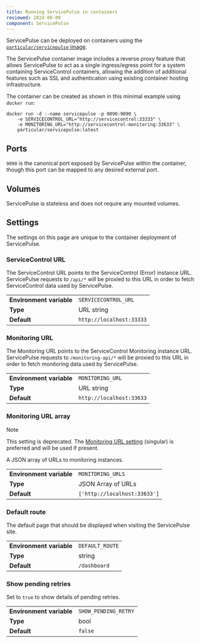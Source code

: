 ```yaml
---
title: Running ServicePulse in containers
reviewed: 2024-08-09
component: ServicePulse
---
```


ServicePulse can be deployed on containers using the [`particular/servicepulse` image](https://hub.docker.com/r/particular/servicepulse).

The ServicePulse container image includes a reverse proxy feature that allows ServicePulse to act as a single ingress/egress point for a system containing ServiceControl containers, allowing the addition of additional features such as SSL and authentication using existing container hosting infrastructure.

The container can be created as shown in this minimal example using `docker run`:

```shell
docker run -d --name servicepulse -p 9090:9090 \
    -e SERVICECONTROL_URL="http://servicecontrol:33333" \
    -e MONITORING_URL="http://servicecontrol-monitoring:33633" \
    particular/servicepulse:latest
```

## Ports

`9090` is the canonical port exposed by ServicePulse within the container, though this port can be mapped to any desired external port.

## Volumes

ServicePulse is stateless and does not require any mounted volumes.

## Settings

The settings on this page are unique to the container deployment of ServicePulse.

### ServiceControl URL

The ServiceControl URL points to the ServiceControl (Error) instance URL. ServicePulse requests to `/api/*` will be proxied to this URL in order to fetch ServiceControl data used by ServicePulse.

| | |
|-|-|
| **Environment variable** | `SERVICECONTROL_URL` |
| **Type** | URL string |
| **Default** | `http://localhost:33333` |

### Monitoring URL

The Monitoring URL points to the ServiceControl Monitoring instance URL. ServicePulse requests to `/monitoring-api/*` will be proxied to this URL in order to fetch monitoring data used by ServicePulse.

| | |
|-|-|
| **Environment variable** | `MONITORING_URL` |
| **Type** | URL string |
| **Default** | `http://localhost:33633` |

### Monitoring URL array

> [!NOTE]
> This setting is deprecated. The [Monitoring URL setting](#settings-monitoring-url) (singular) is preferred and will be used if present.

A JSON array of URLs to monitoring instances.

| | |
|-|-|
| **Environment variable** | `MONITORING_URLS` |
| **Type** | JSON Array of URLs |
| **Default** | `['http://localhost:33633']` |

### Default route

The default page that should be displayed when visiting the ServicePulse site.

| | |
|-|-|
| **Environment variable** | `DEFAULT_ROUTE` |
| **Type** | string |
| **Default** | `/dashboard` |


### Show pending retries

Set to `true` to show details of pending retries.

| | |
|-|-|
| **Environment variable** | `SHOW_PENDING_RETRY` |
| **Type** | bool |
| **Default** | `false` |
